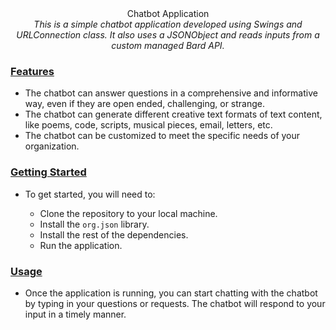 <center>Chatbot Application</center>
<center><i>This is a simple chatbot application developed using Swings and URLConnection class. It also uses a JSONObject and reads inputs from a custom managed Bard API.</i></center>

### <u>Features</u>
+ The chatbot can answer questions in a comprehensive and informative way, even if they are open ended, challenging, or strange.
+ The chatbot can generate different creative text formats of text content, like poems, code, scripts, musical pieces, email, letters, etc.
+ The chatbot can be customized to meet the specific needs of your organization.


### <u>Getting Started</u>

+ To get started, you will need to:

  + Clone the repository to your local machine.
  + Install the ```org.json``` library.
  + Install the rest of the dependencies.
  + Run the application.

### <u>Usage</u>
+ Once the application is running, you can start chatting with the chatbot by typing in your questions or requests. The chatbot will respond to your input in a timely manner.
